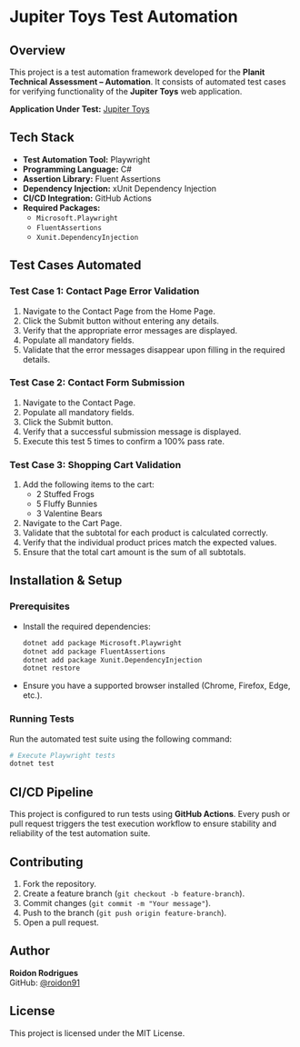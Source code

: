 # Jupiter Toys Test Automation

## Overview
This project is a test automation framework developed for the **Planit Technical Assessment – Automation**. It consists of automated test cases for verifying functionality of the **Jupiter Toys** web application.

**Application Under Test:** [Jupiter Toys](http://jupiter.cloud.planittesting.com)

## Tech Stack
- **Test Automation Tool:** Playwright
- **Programming Language:** C#
- **Assertion Library:** Fluent Assertions
- **Dependency Injection:** xUnit Dependency Injection
- **CI/CD Integration:** GitHub Actions
- **Required Packages:**
  - `Microsoft.Playwright`
  - `FluentAssertions`
  - `Xunit.DependencyInjection`

## Test Cases Automated

### **Test Case 1: Contact Page Error Validation**
1. Navigate to the Contact Page from the Home Page.
2. Click the Submit button without entering any details.
3. Verify that the appropriate error messages are displayed.
4. Populate all mandatory fields.
5. Validate that the error messages disappear upon filling in the required details.

### **Test Case 2: Contact Form Submission**
1. Navigate to the Contact Page.
2. Populate all mandatory fields.
3. Click the Submit button.
4. Verify that a successful submission message is displayed.
5. Execute this test 5 times to confirm a 100% pass rate.

### **Test Case 3: Shopping Cart Validation**
1. Add the following items to the cart:
   - 2 Stuffed Frogs
   - 5 Fluffy Bunnies
   - 3 Valentine Bears
2. Navigate to the Cart Page.
3. Validate that the subtotal for each product is calculated correctly.
4. Verify that the individual product prices match the expected values.
5. Ensure that the total cart amount is the sum of all subtotals.

## Installation & Setup

### **Prerequisites**
- Install the required dependencies:
  ```sh
  dotnet add package Microsoft.Playwright
  dotnet add package FluentAssertions
  dotnet add package Xunit.DependencyInjection
  dotnet restore
  ```
- Ensure you have a supported browser installed (Chrome, Firefox, Edge, etc.).

### **Running Tests**
Run the automated test suite using the following command:
```sh
# Execute Playwright tests
dotnet test
```

## CI/CD Pipeline
This project is configured to run tests using **GitHub Actions**. Every push or pull request triggers the test execution workflow to ensure stability and reliability of the test automation suite.

## Contributing
1. Fork the repository.
2. Create a feature branch (`git checkout -b feature-branch`).
3. Commit changes (`git commit -m "Your message"`).
4. Push to the branch (`git push origin feature-branch`).
5. Open a pull request.

## Author
**Roidon Rodrigues**  
GitHub: [@roidon91](https://github.com/roidon91)

## License
This project is licensed under the MIT License.
